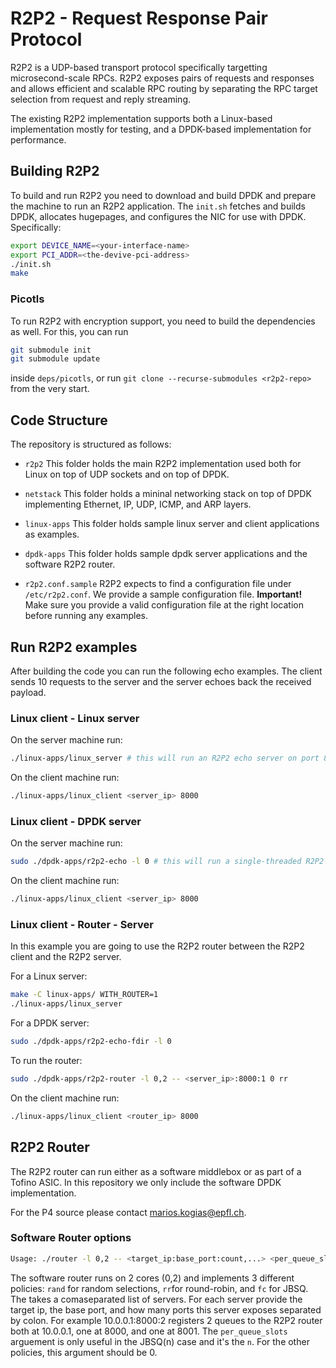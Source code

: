 # R2P2 - Request Response Pair Protocol

R2P2 is a UDP-based transport protocol specifically targetting microsecond-scale RPCs.
R2P2 exposes pairs of requests and responses and allows efficient and scalable RPC routing by separating the RPC target selection from request and reply streaming.

The existing R2P2 implementation supports both a Linux-based implementation mostly for testing, and a DPDK-based implementation for performance.

## Building R2P2

To build and run R2P2 you need to download and build DPDK and prepare the machine to run an R2P2 application.
The ``init.sh`` fetches and builds DPDK, allocates hugepages, and configures the NIC for use with DPDK.
Specifically:

```bash
export DEVICE_NAME=<your-interface-name>
export PCI_ADDR=<the-devive-pci-address>
./init.sh
make
```

### Picotls

To run R2P2 with encryption support, you need to build the dependencies as well. For this, you can run

```bash
git submodule init
git submodule update
```

inside `deps/picotls`, or run `git clone --recurse-submodules <r2p2-repo>` from the very start.

## Code Structure

The repository is structured as follows:

* ``r2p2``
	This folder holds the main R2P2 implementation used both for Linux on top of UDP sockets and on top of DPDK.

* ``netstack``
	This folder holds a mininal networking stack on top of DPDK implementing Ethernet, IP, UDP, ICMP, and ARP layers.

* ``linux-apps``
	This folder holds sample linux server and client applications as examples.

* ``dpdk-apps``
	This folder holds sample dpdk server applications and the software R2P2 router.

* ``r2p2.conf.sample``
	R2P2 expects to find a configuration file under ``/etc/r2p2.conf``. We provide a sample configuration file. **Important!** Make sure you provide a valid configuration file at the right location before running any examples.


## Run R2P2 examples

After building the code you can run the following echo examples.
The client sends 10 requests to the server and the server echoes back the received payload.

### Linux client - Linux server

On the server machine run:

```bash
./linux-apps/linux_server # this will run an R2P2 echo server on port 8000
```

On the client machine run:
```bash
./linux-apps/linux_client <server_ip> 8000
```

### Linux client - DPDK server

On the server machine run:

```bash
sudo ./dpdk-apps/r2p2-echo -l 0 # this will run a single-threaded R2P2 server
```

On the client machine run:
```bash
./linux-apps/linux_client <server_ip> 8000
```

### Linux client - Router - Server
In this example you are going to use the R2P2 router between the R2P2 client and the R2P2 server.

For a Linux server:
```bash
make -C linux-apps/ WITH_ROUTER=1
./linux-apps/linux_server
```

For a DPDK server:
```bash
sudo ./dpdk-apps/r2p2-echo-fdir -l 0
```

To run the router:
```bash
sudo ./dpdk-apps/r2p2-router -l 0,2 -- <server_ip>:8000:1 0 rr
```

On the client machine run:
```bash
./linux-apps/linux_client <router_ip> 8000
```

## R2P2 Router

The R2P2 router can run either as a software middlebox or as part of a Tofino ASIC. In this repository we only include the software DPDK implementation.

For the P4 source please contact <marios.kogias@epfl.ch>.

### Software Router options
```bash
Usage: ./router -l 0,2 -- <target_ip:base_port:count,...> <per_queue_slots> <rand|rr|fc>
```

The software router runs on 2 cores (0,2) and implements 3 different policies: ``rand`` for random selections, ``rr``for round-robin, and ``fc`` for JBSQ.
The takes a comaseparated list of servers. For each server provide the target ip, the base port, and how many ports this server exposes separated by colon. For example 10.0.0.1:8000:2 registers 2 queues to the R2P2 router both at 10.0.0.1, one at 8000, and one at 8001. The ``per_queue_slots`` arguement is only useful in the JBSQ(n) case and it's the ``n``. For the other policies, this argument should be 0.
